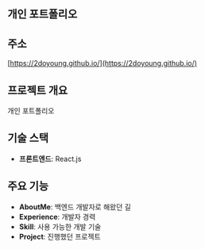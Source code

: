 ## 개인 포트폴리오

## 주소
[https://2doyoung.github.io/](https://2doyoung.github.io/)

## 프로젝트 개요
개인 포트폴리오

## 기술 스택
- **프론트엔드**: React.js

## 주요 기능
- **AboutMe**: 백엔드 개발자로 해왔던 길
- **Experience**: 개발자 경력
- **Skill**: 사용 가능한 개발 기술
- **Project**: 진행했던 프로젝트
